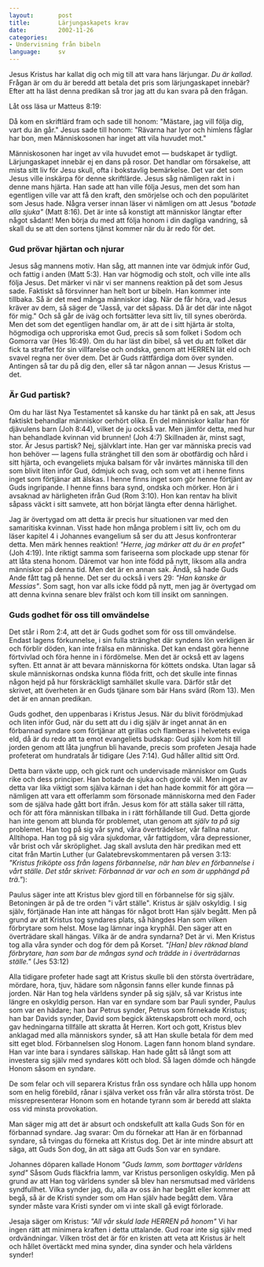 ```yaml
---
layout:       post
title:        Lärjungaskapets krav
date:         2002-11-26
categories:
- Undervisning från bibeln
language:     sv
---
```

Jesus Kristus har kallat dig och mig till att vara hans lärjungar. <em>Du är kallad.</em> Frågan är om du är beredd att betala det pris som lärjungaskapet innebär? Efter att ha läst denna predikan så tror jag att du kan svara på den frågan.

Låt oss läsa ur Matteus 8:19:

<p class="bible">Då kom en skriftlärd fram och sade till honom: "Mästare, jag vill följa dig, vart du än går." Jesus sade till honom: "Rävarna har lyor och himlens fåglar har bon, men Människosonen har inget att vila huvudet mot."</p>

Människosonen har inget av vila huvudet emot &mdash;  budskapet är tydligt. Lärjungaskapet innebär ej en dans på rosor. Det handlar om försakelse, att mista sitt liv för Jesu skull, ofta i bokstavlig bemärkelse. Det var det som Jesus ville inskärpa för denne skriftlärde. Jesus såg nämligen rakt in i denne mans hjärta. Han sade att han ville följa Jesus, men det som han egentligen ville var att få den kraft, den smörjelse och och den populäritet som Jesus hade. Några verser innan läser vi nämligen om att Jesus <em>"botade alla sjuka"</em> (Matt 8:16). Det är inte så konstigt att människor längtar efter något sådant! Men börja du med att följa honom i din dagliga vandring, så skall du se att den sortens tjänst kommer när du är redo för det.

### Gud prövar hjärtan och njurar

Jesus såg mannens motiv. Han såg, att mannen inte var ödmjuk inför Gud, och fattig i anden (Matt 5:3). Han var högmodig och stolt, och ville inte alls följa Jesus. Det märker vi när vi ser mannens reaktion på det som Jesus sade. Faktiskt så försvinner han helt bort ur bibeln. Han kommer inte tillbaka. Så är det med många människor idag. När de får höra, vad Jesus kräver av dem, så säger de "Jasså, var det såpass. Då är det där inte något för mig." Och så går de iväg och fortsätter leva sitt liv, till synes oberörda. Men det som det egentligen handlar om, är att de i sitt hjärta är stolta, högmodiga och upproriska emot Gud, precis så som folket i Sodom och Gomorra var (Hes 16:49). Om du har läst din bibel, så vet du att folket där fick ta straffet för sin villfarelse och ondska, genom att HERREN lät eld och svavel regna ner över dem. Det är Guds rättfärdiga dom över synden. Antingen så tar du på dig den, eller så tar någon annan &mdash; Jesus Kristus &mdash; det.

### Är Gud partisk?

Om du har läst Nya Testamentet så kanske du har tänkt på en sak, att Jesus faktiskt behandlar människor oerhört olika. En del människor kallar han för djävulens barn (Joh 8:44), vilket de ju också var. Men jämför detta, med hur han behandlade kvinnan vid brunnen! (Joh 4:7) Skillnaden är, minst sagt, stor. Är Jesus partisk? Nej, självklart inte. Han ger var människa precis vad hon behöver &mdash; lagens fulla stränghet till den som är obotfärdig och hård i sitt hjärta, och evangeliets mjuka balsam för vår invärtes människa till den som blivit liten inför Gud, ödmjuk och svag, och som vet att i henne finns inget som förtjänar att älskas. I henne finns inget som gör henne förtjänt av Guds ingripande. I henne finns bara synd, ondska och mörker. Hon är i avsaknad av härligheten ifrån Gud (Rom 3:10). Hon kan rentav ha blivit såpass väckt i sitt samvete, att hon börjat längta efter denna  härlighet.

Jag är övertygad om att detta är precis hur situationen var med den samaritiska kvinnan. Visst hade hon många problem i sitt liv, och om du läser kapitel 4 i Johannes evangelium så ser du att Jesus konfronterar detta. Men märk hennes reaktion! <em>"Herre, jag märker att du är en profet"</em> (Joh 4:19). Inte riktigt samma som fariseerna som plockade upp stenar för att låta stena honom. Däremot var hon inte född på nytt, liksom alla andra människor på denna tid. Men det är en annan sak. Ändå, så hade Guds Ande fått tag på henne. Det ser du också i vers 29: <em>"Han kanske är Messias"</em>. Som sagt, hon var alls icke född på nytt, men jag är övertygad om att denna kvinna senare blev frälst och kom till insikt om sanningen.

### Guds godhet för oss till omvändelse

Det står i Rom 2:4, att det är Guds godhet som för oss till omvändelse. Endast lagens förkunnelse, i sin fulla stränghet där syndens lön verkligen är och förblir döden, kan inte frälsa en människa. Det kan endast göra henne förtvivlad och föra henne in i fördömelse. Men det är också ett av lagens syften. Ett annat är att bevara människorna för köttets ondska. Utan lagar så skule människornas ondska kunna flöda fritt, och det skulle inte finnas någon hejd på hur förskräckligt samhället skulle vara. Därför står det skrivet, att överheten är en Guds tjänare som bär Hans svärd (Rom 13). Men det är en annan predikan.

Guds godhet, den uppenbaras i Kristus Jesus. När du blivit förödmjukad och liten inför Gud, när du sett att du i dig själv är inget annat än en förbannad syndare som förtjänar att grillas och flamberas i helvetets eviga eld, då är du redo att ta emot evangeliets budskap: Gud själv kom hit till jorden genom att låta jungfrun bli havande, precis som profeten Jesaja hade profeterat om hundratals år tidigare (Jes 7:14). Gud håller alltid sitt Ord.

Detta barn växte upp, och gick runt och undervisade människor om Guds rike och dess principer. Han botade de sjuka och gjorde väl. Men inget av detta var lika viktigt som själva kärnan i det han hade kommit för att göra &mdash; nämligen att vara ett offerlamm som  försonade människorna med den Fader som de själva hade gått bort ifrån. Jesus kom för att ställa saker till rätta, och för att föra människan tillbaka in i rätt förhållande till Gud. Detta gjorde han inte genom att blunda för problemet, utan genom att <em>själv ta på sig</em> problemet. Han tog på sig vår synd, våra överträdelser, vår fallna natur. Alltihopa. Han tog på sig våra sjukdomar, vår fattigdom, våra depressioner, vår brist och vår skröplighet. Jag skall avsluta den här predikan med ett citat från Martin Luther (ur Galatebrevskommentaren på versen 3:13: <em>"Kristus friköpte oss från lagens förbannelse, när han blev en förbannelse i vårt ställe. Det står skrivet: Förbannad är var och en som är upphängd på trä."</em>):

<p class="quote">Paulus säger inte att Kristus blev gjord till en förbannelse för sig själv. Betoningen är på de tre orden "i vårt ställe". Kristus är själv oskyldig. I sig själv, förtjänade Han inte att hängas för något brott Han själv begått. Men på grund av att Kristus tog syndares plats, så hängdes Han som vilken förbrytare som helst. Mose lag lämnar inga kryphål. Den säger att en överträdare skall hängas. Vilka är de andra syndarna? Det är vi. Men Kristus tog alla våra synder och dog för dem på Korset. <em>"[Han] blev räknad bland förbrytare, han som bar de mångas synd och trädde in i överträdarnas ställe."</em> (Jes 53:12)

Alla tidigare profeter hade sagt att Kristus skulle bli den största överträdare, mördare, hora, tjuv, hädare som någonsin fanns eller kunde finnas på jorden. När Han tog hela världens synder på sig själv, så var Kristus inte längre en oskyldig person. Han var en syndare som bar Pauli synder, Paulus som var en hädare; han bar Petrus synder, Petrus som förnekade Kristus; han bar Davids synder, David som begick äktenskapsbrott och mord, och gav hedningarna tillfälle att skratta åt Herren. Kort och gott, Kristus blev anklagad med alla människors synder, så att Han skulle betala för dem med sitt eget blod. Förbannelsen slog Honom. Lagen fann honom bland syndare. Han var inte bara i syndares sällskap. Han hade gått så långt som att investera sig själv med syndares kött och blod. Så lagen dömde och hängde Honom såsom en syndare.

De som felar och vill separera Kristus från oss syndare och hålla upp honom som en helig förebild, rånar i själva verket oss från vår allra största tröst. De missrepresenterar Honom som en hotande tyrann som är beredd att slakta oss vid minsta provokation.

Man säger mig att det är absurt och ondskefullt att kalla Guds Son för en förbannad syndare. Jag svarar: Om du förnekar att Han är en förbannad syndare, så tvingas du förneka att Kristus dog. Det är inte mindre absurt att säga, att Guds Son dog, än att säga att Guds Son var en syndare.

Johannes döparen kallade Honom <em>"Guds lamm, som borttager världens synd"</em> Såsom Guds fläckfria lamm, var Kristus personligen oskyldig. Men på grund av att Han tog världens synder så blev han nersmutsad med världens syndfullhet. Vilka synder jag, du, alla av oss än har begått eller kommer att begå, så är de Kristi synder som om Han själv hade begått dem. Våra synder måste vara Kristi synder om vi inte skall gå evigt förlorade.

Jesaja säger om Kristus: <em>"All vår skuld lade HERREN på honom"</em> Vi har ingen rätt att minimera kraften i detta uttalande. Gud roar inte sig själv med ordvändningar. Vilken tröst det är för en kristen att veta att Kristus är helt och hållet övertäckt med mina synder, dina synder och hela världens synder!</p>
